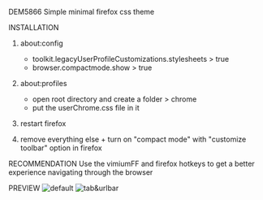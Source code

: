 DEM5866
Simple minimal firefox css theme


INSTALLATION

1. about:config
   - toolkit.legacyUserProfileCustomizations.stylesheets > true
   - browser.compactmode.show > true

2. about:profiles
   - open root directory and create a folder > chrome
   - put the userChrome.css file in it
  
3. restart firefox

4. remove everything else + turn on "compact mode" with "customize toolbar" option in firefox

RECOMMENDATION
Use the vimiumFF and firefox hotkeys to get a better experience navigating through the browser

PREVIEW
![default](https://github.com/user-attachments/assets/1a8224f4-9731-4bf2-adc5-0c184dbbcd90)
![tab&urlbar](https://github.com/user-attachments/assets/2ab83628-e0a6-4b1a-a91f-ed02ca7c8c99)
